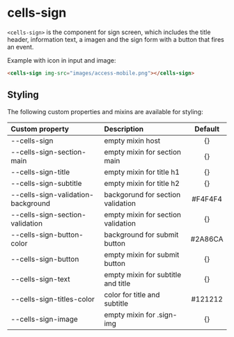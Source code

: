 # cells-sign

`<cells-sign>` is the component for sign screen, which includes the title header, information text, a imagen and the sign form with a button that fires an event.

Example with icon in input and image:

```html
<cells-sign img-src="images/access-mobile.png"></cells-sign>
```


## Styling

The following custom properties and mixins are available for styling:

| Custom property | Description     | Default        |
|:----------------|:----------------|:--------------:|
| --cells-sign  | empty mixin  host    | {}             |
| --cells-sign-section-main  | empty mixin for section main  | {}             |
| --cells-sign-title  | empty mixin  for title h1  | {}             |
| --cells-sign-subtitle  | empty mixin  for title h2   | {}             |
| --cells-sign-validation-background  | backgorund for section validation    | #F4F4F4     |
| --cells-sign-section-validation  | empty mixin for section validation    | {}             |
| --cells-sign-button-color | background for submit button     | #2A86CA            |
| --cells-sign-button | empty mixin for submit button    | {}             |
| --cells-sign-text | empty mixin for subtitle and title | {} |
| --cells-sign-titles-color | color for title and subtitle | #121212 |
| --cells-sign-image | empty mixin for .sign-img | {} |
